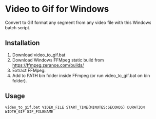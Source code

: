 # Video to Gif for Windows
Convert to Gif format any segment from any video file with this Windows batch script.
## Installation
1. Download video_to_gif.bat
2. Download Windows FFMpeg static build from https://ffmpeg.zeranoe.com/builds/
3. Extract FFMpeg.
4. Add to PATH bin folder inside FFmpeg (or run video_to_gif.bat on bin folder).
## Usage
```shell
video_to_gif.bat VIDEO_FILE START_TIME(MINUTES:SECONDS) DURATION WIDTH_GIF GIF_FILENAME
```